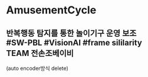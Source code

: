 # AmusementCycle  
반복행동 탐지를 통한 놀이기구 운영 보조  
#SW-PBL #VisionAI #frame sililarity   
TEAM 전손조베이비  
-------
(auto encoder방식 delete)
